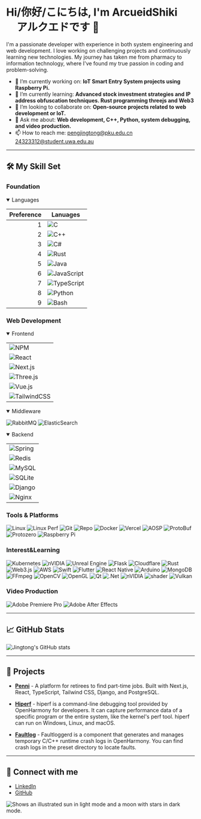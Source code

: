 <!--
**ArcueidShiki/ArcueidShiki** is a ✨ _special_ ✨ repository because its `README.md` (this file) appears on your GitHub profile.

Here are some ideas to get you started:

- 🔭 I’m currently working on ...
- 🌱 I’m currently learning ...
- 👯 I’m looking to collaborate on ...
- 🤔 I’m looking for help with ...
- 💬 Ask me about ...
- 📫 How to reach me: ...
- 😄 Pronouns: ...
- ⚡ Fun fact: ...
-->

# Hi/你好/こにちは, I'm ArcueidShiki 　アルクエドです 👋

I'm a passionate developer with experience in both system engineering and web development. I love working on challenging projects and continuously learning new technologies. My journey has taken me from pharmacy to information technology, where I've found my true passion in coding and problem-solving.

- 🔭 I’m currently working on: **IoT Smart Entry System projects using Raspberry Pi.**
- 🌱 I’m currently learning: **Advanced stock investment strategies and IP address obfuscation techniques. Rust programming threejs and Web3**
- 👯 I’m looking to collaborate on: **Open-source projects related to web development or IoT.**
- 💬 Ask me about: **Web development, C++, Python, system debugging, and video production.**
- 📫 How to reach me: [pengjingtong@pku.edu.cn](mailto:pengjingtong@pku.edu.cn)
  [24323312@student.uwa.edu.au](mailto:24323312@student.uwa.edu.au)

---

## 🛠️ My Skill Set

### Foundation

<details open>

<Summary>Languages</Summary>

| Preference | Lanuages                                                                                                        |
| ---------: | --------------------------------------------------------------------------------------------------------------- |
|          1 | ![C](https://img.shields.io/badge/C-A8B9CC?style=flat-square&logo=c&logoColor=white)                            |
|          2 | ![C++](https://img.shields.io/badge/C++-00599C?style=flat-square&logo=c%2B%2B&logoColor=white)                  |
|          3 | ![C#](https://img.shields.io/badge/C%23-orange?style=flat-square&logo=c#&logoColor=white)                       |
|          4 | ![Rust](https://img.shields.io/badge/Rust-yellow?style=flat-square&logo=rust&logoColor=white)                   |
|          5 | ![Java](https://img.shields.io/badge/Java-red?style=flat-square&logo=openjdk&logoColor=white)                   |
|          6 | ![JavaScript](https://img.shields.io/badge/JavaScript-F7DF1E?style=flat-square&logo=javascript&logoColor=black) |
|          7 | ![TypeScript](https://img.shields.io/badge/TypeScript-3178C6?style=flat-square&logo=typescript&logoColor=white) |
|          8 | ![Python](https://img.shields.io/badge/Python-3776AB?style=flat-square&logo=python&logoColor=white)             |
|          9 | ![Bash](https://img.shields.io/badge/Bash/Batch-4EAA25?style=flat-square&logo=gnu-bash&logoColor=white)         |

</details>

### Web Development

<details open>
<summary>Frontend</summary>

|                                                                                                                 |
| --------------------------------------------------------------------------------------------------------------- |
| ![NPM](https://img.shields.io/badge/NPM-%23CB3837.svg?style=plastic&logo=npm&logoColor=white)                   |
| ![React](https://img.shields.io/badge/React-61DAFB?style=plastic&logo=react&logoColor=black)                    |
| ![Next.js](https://img.shields.io/badge/Next.js-000000?style=plastic&logo=next.js&logoColor=white)              |
| ![Three.js](https://img.shields.io/badge/Three.js-000000?style=plastic&logo=three.js&logoColor=white)           |
| ![Vue.js](https://img.shields.io/badge/vuejs-%2335495e.svg?style=plastic&logo=vuedotjs&logoColor=%234FC08D)     |
| ![TailwindCSS](https://img.shields.io/badge/TailwindCSS-38B2AC?style=plastic&logo=tailwind-css&logoColor=white) |

</details>

<details open>
<summary>Middleware</summary>

![RabbitMQ](https://img.shields.io/badge/Rabbitmq-FF6600?style=plastic&logo=rabbitmq&logoColor=white)
![ElasticSearch](https://img.shields.io/badge/-ElasticSearch-005571?style=plastic&logo=elasticsearch)

</details>

<details open>
<summary>Backend</summary>

|                                                                                                        |
| ------------------------------------------------------------------------------------------------------ |
| ![Spring](https://img.shields.io/badge/spring-%236DB33F.svg?style=plastic&logo=spring&logoColor=white) |
| ![Redis](https://img.shields.io/badge/redis-%23DD0031.svg?style=plastic&logo=redis&logoColor=white)    |
| ![MySQL](https://img.shields.io/badge/MySQL-4479A1?style=plastic&logo=mysql&logoColor=white)           |
| ![SQLite](https://img.shields.io/badge/SQLite-003B57?style=plastic&logo=sqlite&logoColor=white)        |
| ![Django](https://img.shields.io/badge/Django-092E20?style=plastic&logo=django&logoColor=white)        |
| ![Nginx](https://img.shields.io/badge/nginx-%23009639.svg?style=plastic&logo=nginx&logoColor=white)    |

</details>

### Tools & Platforms

![Linux](https://img.shields.io/badge/Linux-FCC624?style=flat-square&logo=linux&logoColor=black)
![Linux Perf](https://img.shields.io/badge/Linux%20Perf-000000?style=flat-square&logo=linux&logoColor=white)
![Git](https://img.shields.io/badge/Git-F05032?style=flat-square&logo=git&logoColor=white)
![Repo](https://img.shields.io/badge/Repo-4183C4?style=flat-square&logo=git&logoColor=white)
![Docker](https://img.shields.io/badge/Docker-2496ED?style=flat-square&logo=docker&logoColor=white)
![Vercel](https://img.shields.io/badge/vercel-%23000000.svg?style=flat-square&logo=vercel&logoColor=white)
![AOSP](https://img.shields.io/badge/AOSP-3DDC84?style=flat-square&logo=android&logoColor=white)
![ProtoBuf](https://img.shields.io/badge/ProtoBuf-336791?style=flat-square&logo=protocol-buffers&logoColor=white)
![Protozero](https://img.shields.io/badge/Protozero-8A2BE2?style=flat-square&logo=protocol-buffers&logoColor=white)
![Raspberry Pi](https://img.shields.io/badge/Raspberry%20Pi-C51A4A?style=flat-square&logo=raspberry-pi&logoColor=white)

### Interest&Learning

![Kubernetes](https://img.shields.io/badge/kubernetes-%23326ce5.svg?style=plastic&logo=kubernetes&logoColor=white)
![nVIDIA](https://img.shields.io/badge/nVIDIA-%2376B900.svg?style=plastic&logo=nVIDIA&logoColor=white)
![Unreal Engine](https://img.shields.io/badge/unrealengine-%23313131.svg?style=plastic&logo=unrealengine&logoColor=white)
![Flask](https://img.shields.io/badge/flask-%23000.svg?style=plastic&logo=flask&logoColor=white)
![Cloudflare](https://img.shields.io/badge/Cloudflare-F38020?style=plastic&logo=Cloudflare&logoColor=white)
![Rust](https://img.shields.io/badge/Rust-yellow?style=plastic&logo=rust&logoColor=white)
![Web3.js](https://img.shields.io/badge/web3.js-F16822?style=plastic&logo=web3.js&logoColor=white)
![AWS](https://img.shields.io/badge/AWS-%23FF9900.svg?style=plastic&logo=amazon-aws&logoColor=white)
![Swift](https://img.shields.io/badge/swift-F54A2A?style=plastic&logo=swift&logoColor=white)
![Flutter](https://img.shields.io/badge/Flutter-%2302569B.svg?style=plastic&logo=Flutter&logoColor=white)
![React Native](https://img.shields.io/badge/react_native-%2320232a.svg?style=plastic&logo=react&logoColor=%2361DAFB)
![Arduino](https://img.shields.io/badge/-Arduino-00979D?style=plastic&logo=Arduino&logoColor=white)
![MongoDB](https://img.shields.io/badge/MongoDB-%234ea94b.svg?style=plastic&logo=mongodb&logoColor=white)
![FFmpeg](https://img.shields.io/badge/FFmpeg-007808?style=plastic&logo=ffmpeg&logoColor=white)
![OpenCV](https://img.shields.io/badge/opencv-%23white.svg?style=plastic&logo=opencv&logoColor=white)
![OpenGL](https://img.shields.io/badge/OpenGL-%23FFFFFF.svg?style=plastic&logo=opengl)
![Qt](https://img.shields.io/badge/Qt-%23217346.svg?style=plastic&logo=Qt&logoColor=white)
![.Net](https://img.shields.io/badge/.NET-5C2D91?style=plastic&logo=.net&logoColor=white)
![nVIDIA](https://img.shields.io/badge/cuda-000000.svg?style=plastic&logo=nVIDIA&logoColor=green)
![shader](https://img.shields.io/badge/shader-black?style=plastic&logo=shader&logoColor=green)
![Vulkan](https://img.shields.io/badge/Vulkan-red?style=plastic&logo=Vulkan&logoColor=green)
### Video Production

![Adobe Premiere Pro](https://img.shields.io/badge/Adobe%20Premiere%20Pro-9999FF?style=flat-square&logo=adobe-premiere-pro&logoColor=white)
![Adobe After Effects](https://img.shields.io/badge/Adobe%20After%20Effects-9999FF?style=flat-square&logo=adobe-after-effects&logoColor=white)

---

## 📈 GitHub Stats

![Jingtong's GitHub stats](https://github-readme-stats.vercel.app/api?username=ArcueidShiki&show_icons=true&theme=radical)

---

## 🌟 Projects

- **[Penni](https://github.com/codersforcauses/penni)** - A platform for retirees to find part-time jobs. Built with Next.js, React, TypeScript, Tailwind CSS, Django, and PostgreSQL.
- **[Hiperf](https://gitee.com/openharmony/developtools_hiperf)** - hiperf is a command-line debugging tool provided by OpenHarmony for developers. It can capture performance data of a specific program or the entire system, like the kernel's perf tool. hiperf can run on Windows, Linux, and macOS.

- **[Faultlog](https://gitee.com/openharmony/hiviewdfx_faultloggerd)** - Faultloggerd is a component that generates and manages temporary C/C++ runtime crash logs in OpenHarmony. You can find crash logs in the preset directory to locate faults.

---

## 🔗 Connect with me

- [LinkedIn](https://www.linkedin.com/in/jingtong-peng-3068672b6/)
- [GitHub](https://github.com/ArcueidShiki)

<picture>
  <source media="(prefers-color-scheme: dark)" srcset="https://user-images.githubusercontent.com/25423296/163456776-7f95b81a-f1ed-45f7-b7ab-8fa810d529fa.png">
  <source media="(prefers-color-scheme: light)" srcset="https://user-images.githubusercontent.com/25423296/163456779-a8556205-d0a5-45e2-ac17-42d089e3c3f8.png">
  <img alt="Shows an illustrated sun in light mode and a moon with stars in dark mode." src="https://user-images.githubusercontent.com/25423296/163456779-a8556205-d0a5-45e2-ac17-42d089e3c3f8.png">
</picture>
